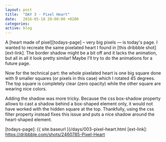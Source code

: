 ```yaml
---
layout: post
title:  "DAY 3 - Pixel Heart"
date:   2016-05-18 20:00:00 +0200
categories: 
active: blog
---
```

A [heart made of pixel][todays-page] – very big pixels — is today's page.
I wanted to recreate the same pixelated heart I found in [this dribbble shot][ext-link].
The border shadow might be a bit off and it lacks the animation, 
but all in all it look pretty similar! Maybe I'll try to do the animations
for a future page.

Now for the technical part: the whole pixelated heart is one big square
done with 9 smaller squares (or pixels in this case) which I rotated 45 degrees.
The top square is completely clear (zero opacity) while the other square are
wearing nice colors.

Adding the shadow was more tricky. Because the css box-shadow property allows to cast a
shadow behind a box-shaped element only, it would not have worked with the hidden square
at the top. Thankfully, using the css filter property instead fixes this issue and puts
a nice shadow around the heart-shaped element.


[todays-page]: {{ site.baseurl }}/days/003-pixel-heart.html
[ext-link]: https://dribbble.com/shots/2460785-Pixel-Heart